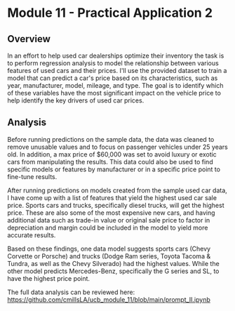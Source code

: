 # Module 11 - Practical Application 2

## Overview
In an effort to help used car dealerships optimize their inventory the task is to perform regression analysis to model the relationship between various features of used cars and their prices. I'll use the provided dataset to train a model that can predict a car's price based on its characteristics, such as year, manufacturer, model, mileage, and type. The goal is to identify which of these variables have the most significant impact on the vehicle price to help identify the key drivers of used car prices.

## Analysis
Before running predictions on the sample data, the data was cleaned to remove unusable values and to focus on passenger vehicles under 25 years old. In addition, a max price of $60,000 was set to avoid luxury or exotic cars from manipulating the results. This data could also be used to find specific models or features by manufacturer or in a specific price point to fine-tune results.

After running predictions on models created from the sample used car data, I have come up with a list of features that yield the highest used car sale price. Sports cars and trucks, specifically diesel trucks, will get the highest price. These are also some of the most expensive new cars, and having additional data such as trade-in value or original sale price to factor in depreciation and margin could be included in the model to yield more accurate results.

Based on these findings, one data model suggests sports cars (Chevy Corvette or Porsche) and trucks (Dodge Ram series, Toyota Tacoma & Tundra, as well as the Chevy Silverado) had the highest values. While the other model predicts Mercedes-Benz, specifically the G series and SL, to have the highest price point.

The full data analysis can be reviewed here: https://github.com/cmillsLA/ucb_module_11/blob/main/prompt_II.ipynb
